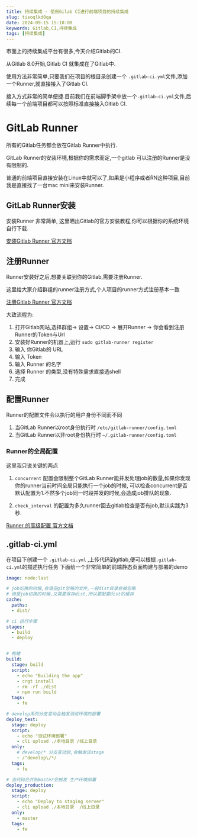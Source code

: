 ```yaml
---
title: 持续集成 - 使用Gilab CI进行前端项目的持续集成
slug: tisoqlkd0qa
date: 2024-09-15 15:18:00
keywords: Gitlab,CI,持续集成
tags: [持续集成]
---
```



市面上的持续集成平台有很多,今天介绍Gitlab的CI.

从Gitlab 8.0开始,Gitlab CI 就集成在了Gitlab中.

使用方法非常简单,只要我们在项目的根目录创建一个 `.gitlab-ci.yml`文件,添加一个Runner,就直接接入了Gitlab CI.

接入方式非常的简单便捷.目前我们在前端脚手架中放一个`.gitlab-ci.yml`文件,后续每一个前端项目都可以按照标准直接接入Gitlab CI.



# GitLab Runner

所有的Gitlab任务都会放在Gitlab Runner中执行. 

GitLab Runner的安装环境,根据你的需求而定,一个gitlab 可以注册的Runner是没有限制的.

普通的前端项目直接安装在Linux中就可以了,如果是小程序或者RN这种项目,目前我是直接找了一台mac mini来安装Runner.



## GitLab Runner安装

安装Runner 非常简单, 这里晒出Gitlab的官方安装教程,你可以根据你的系统环境自行下载.

[安装Gitlab Runner 官方文档](https://docs.gitlab.com/runner/install/)


## 注册Runner

Runner安装好之后,想要关联到你的Gitlab,需要注册Runner.

这里给大家介绍群组的runner注册方式,个人项目的runner方式注册基本一致

[注册Gitlab Runner 官方文档](https://docs.gitlab.com/runner/register/)

大致流程为:

1. 打开Gitlab网站,选择群组-> 设置-> CI/CD -> 展开Runner -> 你会看到注册Runner的Token与Url
2. 安装好Runner的机器上,运行 `sudo gitlab-runner register`
3. 输入 你Gitlab的 URL
4. 输入 Token
5. 输入 Runner 的名字
6. 选择 Runner 的类型,没有特殊需求直接选shell
7. 完成

## 配置Runner

Runner的配置文件会以执行的用户身份不同而不同

1. 当GitLab Runner以root身份执行时 `/etc/gitlab-runner/config.toml`
2. 当GitLab Runner以非root身份执行时 `~/.gitlab-runner/config.toml`

### Runner的全局配置

这里我只说关键的两点

1. `concurrent` 配置会限制整个GitLab Runner能并发处理job的数量,如果你发现你的runner当前时间全局只能执行一个job的时候,
可以检查concurrent是否默认配置为1.不然多个job同一时段并发的时候,会造成job排队的现象.

2. `check_interval` 的配置为多久runner回去gitlab检查是否有job,默认实践为3秒.

[Runner 的高级配置 官方文档](https://docs.gitlab.com/runner/configuration/advanced-configuration.html)



## .gitlab-ci.yml
在项目下创建一个 `.gitlab-ci.yml` ,上传代码到gitlab,便可以根据`.gitlab-ci.yml`的描述执行任务
下面给一个非常简单的前端静态页面构建与部署的demo

```yaml
image: node:last

# job切换的时候,会清空git忽略的文件,一般dist目录会被忽略
# 但是job切换的时候,又需要保存dist,所以要配置dist的缓存
cache:
  paths:
  - dist/

# ci 运行步骤
stages:
  - build
  - deploy


# 构建
build:
  stage: build
  script: 
    - echo "Building the app"
    - crgt install
    - rm -rf ./dist
    - npm run build
  tags:
    - fe

# develop系列分支变动会触发测试环境的部署
deploy_test:
  stage: deploy
  script:
    - echo "测试环境部署"
    - cli upload ./本地目录 /线上目录
  only:
    # develop/* 分支变动后,会触发该stage
    - /^develop\/*/
  tags:
    - fe

# 当代码合并到master会触发 生产环境部署
deploy_production:
  stage: deploy
  script:
    - echo "Deploy to staging server"
    - cli upload ./本地目录  /线上目录
  only:
    - master
  tags:
    - fe

```








